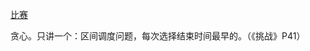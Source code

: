 [比赛](http://vjudge.net/contest/view.action?cid=48206#overview)

贪心。只讲一个：区间调度问题，每次选择结束时间最早的。（《挑战》P41）<br />

